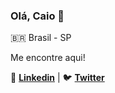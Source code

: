 ### Olá, __Caio__ 🦅

🇧🇷 Brasil - SP 

Me encontre aqui!

:briefcase: [__Linkedin__](https://www.linkedin.com/in/caio-willian-b4070ab6/) | :bird: [__Twitter__](https://twitter.com/caiowillianmor?lang=en) 




